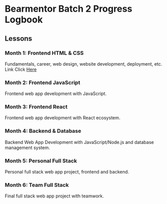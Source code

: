 # Bearmentor Batch 2 Progress Logbook

## Lessons
### Month 1: Frontend HTML & CSS
Fundamentals, career, web design, website development, deployment, etc.
Link Click [Here](https://github.com/navi-0115/bearmentor-logbook-navi/tree/main/month-1)

### Month 2: Frontend JavaScript
Frontend web app development with JavaScript.

### Month 3: Frontend React
Frontend web app development with React ecosystem.

### Month 4: Backend & Database
Backend Web App Development with JavaScript/Node.js and database management system.

### Month 5: Personal Full Stack
Personal full stack web app project, frontend and backend.

### Month 6: Team Full Stack
Final full stack web app project with teamwork.